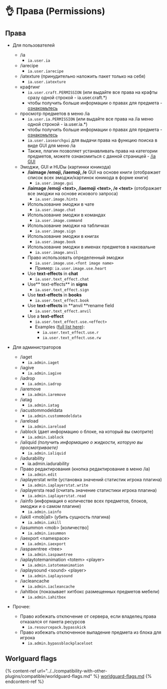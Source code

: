 # 👌 Права \(Permissions\)

## Права

*   Для пользователей

    * /ia
      * `ia.user.ia`
    * /iarecipe
      * `ia.user.iarecipe`
    * /iatexture \(принудительно наложить пакет только на себя\)
      * `ia.user.iatexture`
    * крафтинг
      * `ia.user.craft.PERMISSION` \(или выдайте все права на крафты сразу одной строкой - ia.user.craft.\*\)
      * чтобы получить больше информации о правах для предмета - [ознакомьтесь](https://github.com/LoneDev6/Wiki-ItemsAdder/tree/b6ca0e098a470a4971b25346a7a58c6ba6fb5a38/plugin-usage/permissions/adding-content/advanced/item-properties/basic/item-permission.md)
    * просмотр предметов в меню /ia
      * `ia.user.ia.PERMISSION` \(или выдайте все права на /ia меню одной строкой - ia.user.ia.\*\)
      * чтобы получить больше информации о правах для предмета - [ознакомьтесь](https://github.com/LoneDev6/Wiki-ItemsAdder/tree/b6ca0e098a470a4971b25346a7a58c6ba6fb5a38/plugin-usage/permissions/adding-content/advanced/item-properties/basic/item-permission.md)
      * `ia.user.iasearchgui` для выдачи права на функцию поиска в виде GUI для меню /ia
      * Также, плагин позволяет устанавливать права на категории предметов, можете ознакомиться с данной страницей - [/ia GUI ](https://github.com/LoneDev6/Wiki-ItemsAdder/tree/b6ca0e098a470a4971b25346a7a58c6ba6fb5a38/plugin-usage/permissions/ia.md)
    * Эмоджи, GUI и HUDы \(картинки юникода\)
      * **/iaimage /emoji, /iaemoji, /e** GUI на основе книги \(отображает список всех эмоджи/картинок юникода в форме книги\)
        * `ia.user.image.gui`
      * **/iaimage** **/emoji &lt;text&gt;, /iaemoji &lt;text&gt;, /e &lt;text&gt;** \(отображает все эмоджи на основе искового запроса\)
        * `ia.user.image.hints`
      * Использование эмоджи в чате
        * `ia.user.image.chat`
      * Использование эмоджи в командах
        * `ia.user.image.command`
      * Использование эмоджи на табличках
        * `ia.user.image.sign`
      * Использование эмоджи в книгах
        * `ia.user.image.book`
      * Использование эмоджи в именах предметов в наковальне
        * `ia.user.image.anvil`
      * Право использовать определенный эмоджи
        * `ia.user.image.use.<font image name>`
        * Пример: `ia.user.image.use.heart`
      * Use **text-effects** in **chat**
        * `ia.user.text_effect.chat`
      * Use** text-effects** in **signs**
        * `ia.user.text_effect.sign`
      * Use **text-effects** in **books**
        * `ia.user.text_effect.book`
      * Use **text-effects** in **anvil **rename field
        * `ia.user.text_effect.anvil`
      * Use a **text-effect**
        * `ia.user.text_effect.use.<effect>`
        * Examples ([full list here](../text-effects-1.17+.md)):
          * `ia.user.text_effect.use.r`
          * `ia.user.text_effect.use.rw`


* Для администраторов
  * /iaget
    * `ia.admin.iaget`
  * /iagive
    * `ia.admin.iagive`
  * /iadrop
    * `ia.admin.iadrop`
  * /iaremove
    * `ia.admin.iaremove`
  * /iatag
    * `ia.admin.iatag`
  * /iacustommodeldata
    * `ia.admin.custommodeldata`
  * /iareload
    * `ia.admin.iareload`
  * /iablock \(дает информацию о блоке, на который вы смотрите\)
    * `ia.admin.iablock`
  * /ialiquid _\(получить информацию о жидкости, которую вы просматриваете\)_
    * `ia.admin.ialiquid`
  * /iadurability
    * ia.admin.iadurability
  * Право редактирования \(кнопка редактирование в меню /ia\)
    * `ia.admin.edit`
  * /iaplayerstat write \(установка значений статистик игрока плагина\)
    * `ia.admin.iaplayerstat.write`
  * /iaplayersta read \(считать значение статистики игрока плагина\)
    * `ia.admin.iaplayerstat.read`
  * /iainfo \(информация о количестве всех предметов, блоков, эмоджи и о самом плагине\)
    * `ia.admin.iainfo`
  * /iakill &lt;mob\|all&gt; \(убить сущность плагина\)
    * `ia.admin.iakill`
  * /iasummon &lt;mob&gt; \[количество\]
    * `ia.admin.iasummon`
  * /iaexport \<namespace>
    * `ia.admin.iaexport`
  * /iaspawntree \<tree>
    * `ia.admin.iaspawntree`
  * /iaplaytotemanimation \<totem> \<player>
    * `ia.admin.iatotemanimation`
  * /iaplaysound \<sound> \<player>
    * `ia.admin.iaplaysound`
  * /iacleancache
    * `ia.admin.iacleancache`
  * /iahitbox \(показывает хитбокс размещенных предметов мебели\)
    * `ia.admin.iahitbox`
* Прочее:
  * Право избежать отключение от сервера, если владелец права отказался от пакета ресурсов
    * `ia.resourcepack.bypasskick`
  * Право избежать отключенное выпадение предмета из блока для игрока
    * `ia.admin.bypassblockplaceloot`

## Worlguard flags

{% content-ref url="../../compatibility-with-other-plugins/compatible/worldguard-flags.md" %}
[worldguard-flags.md](../../compatibility-with-other-plugins/compatible/worldguard-flags.md)
{% endcontent-ref %}
